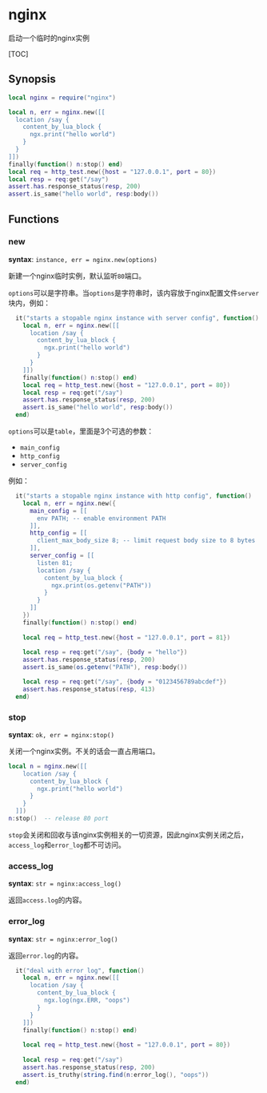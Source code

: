 # nginx

启动一个临时的nginx实例

[TOC]

## Synopsis

```lua
local nginx = require("nginx")

local n, err = nginx.new([[
  location /say {
    content_by_lua_block {
      ngx.print("hello world")
    }
  }
]])
finally(function() n:stop() end)
local req = http_test.new({host = "127.0.0.1", port = 80})
local resp = req:get("/say")
assert.has.response_status(resp, 200)
assert.is_same("hello world", resp:body())
```

## Functions

### new

**syntax**: `instance, err = nginx.new(options)`

新建一个nginx临时实例，默认监听`80`端口。

`options`可以是字符串。当`options`是字符串时，该内容放于nginx配置文件`server`块内，例如：

```lua
  it("starts a stopable nginx instance with server config", function()
    local n, err = nginx.new([[
      location /say {
        content_by_lua_block {
          ngx.print("hello world")
        }
      }
    ]])
    finally(function() n:stop() end)
    local req = http_test.new({host = "127.0.0.1", port = 80})
    local resp = req:get("/say")
    assert.has.response_status(resp, 200)
    assert.is_same("hello world", resp:body())
  end)
```

`options`可以是`table`，里面是3个可选的参数：

- `main_config`
- `http_config`
- `server_config`

例如：

```lua
  it("starts a stopable nginx instance with http config", function()
    local n, err = nginx.new({
      main_config = [[
        env PATH; -- enable environment PATH
      ]], 
      http_config = [[
        client_max_body_size 8; -- limit request body size to 8 bytes
      ]], 
      server_config = [[
        listen 81;
        location /say {
          content_by_lua_block {
            ngx.print(os.getenv("PATH"))
          }
        }
      ]]
    })
    finally(function() n:stop() end)
        
    local req = http_test.new({host = "127.0.0.1", port = 81})
        
    local resp = req:get("/say", {body = "hello"})
    assert.has.response_status(resp, 200)
    assert.is_same(os.getenv("PATH"), resp:body())

    local resp = req:get("/say", {body = "0123456789abcdef"})
    assert.has.response_status(resp, 413)
  end)
```

### stop

**syntax**: `ok, err = nginx:stop()`

关闭一个nginx实例。不关的话会一直占用端口。

```lua
local n = nginx.new([[
    location /say {
      content_by_lua_block {
        ngx.print("hello world")
      }
    }
  ]])
n:stop()  -- release 80 port
```

`stop`会关闭和回收与该nginx实例相关的一切资源，因此nginx实例关闭之后，`access_log`和`error_log`都不可访问。

### access_log

**syntax**: `str = nginx:access_log()`

返回`access.log`的内容。

### error_log

**syntax**: `str = nginx:error_log()`

返回`error.log`的内容。

```lua
  it("deal with error log", function()
    local n, err = nginx.new([[
      location /say {
        content_by_lua_block {
          ngx.log(ngx.ERR, "oops")
        }
      }
    ]])
    finally(function() n:stop() end)
        
    local req = http_test.new({host = "127.0.0.1", port = 80})
        
    local resp = req:get("/say")
    assert.has.response_status(resp, 200)
    assert.is_truthy(string.find(n:error_log(), "oops"))
  end)
```

